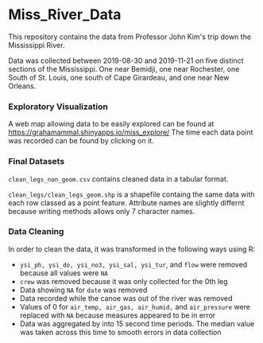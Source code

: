 # Miss_River_Data

This repository contains the data from Professor John Kim's trip down the Mississippi River. 

Data was collected between 2019-08-30 and 2019-11-21 on five distinct sections of the Mississippi. One near Bemidji, one near Rochester, one South of St. Louis, one south of Cape Girardeau, and one near New Orleans.

### Exploratory Visualization

A web map allowing data to be easily explored can be found at https://grahamammal.shinyapps.io/miss_explore/ The time each data point was recorded can be found by clicking on it. 

### Final Datasets

`clean_legs_non_geom.csv` contains cleaned data in a tabular format. 

`clean_legs/clean_legs_geom.shp` is a shapefile containg the same data with each row classed as a point feature. Attribute names are slightly differnt because writing methods allows only 7 character names. 

### Data Cleaning

In order to clean the data, it was transformed in the following ways using R:

- `ysi_ph, ysi_do, ysi_no3, ysi_sal, ysi_tur`, and `flow` were removed because all values were `NA`
- `crew` was removed because it was only collected for the 0th leg
- Data showing `NA` for `date` was removed
- Data recorded while the canoe was out of the river was removed
- Values of 0 for `air_temp, air_gas, air_humid,` and `air_pressure` were replaced with `NA` because measures appeared to be in error
- Data was aggregated by into 15 second time periods. The median value was taken across this time to smooth errors in data collection